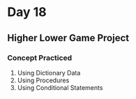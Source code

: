 # Day 18
## Higher Lower Game Project
### Concept Practiced
1. Using Dictionary Data
2. Using Procedures
3. Using Conditional Statements
